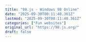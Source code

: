 ```yaml
---
title: "98.js - Windows 98 Online"
date: "2025-09-30T00:11:40.361Z"
lastmod: "2025-09-30T00:11:40.361Z"
categories: ["Fun websites"]
original_url: "https://98.js.org/"
draft: false
---
```

